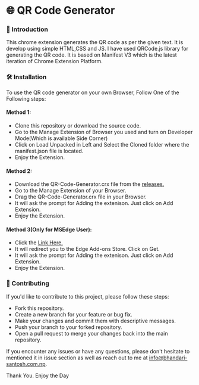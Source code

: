 # 🌐 QR Code Generator
### 🙂 Introduction
This chrome extension generates the QR code as per the given text. It is develop using simple HTML,CSS and JS. I have used QRCode.js library for generating the QR code. It is based on Manifest V3 which is the latest iteration of Chrome Extension Platform.

### 🛠 Installation
To use the QR code generator on your own Browser, Follow One of the Following steps:
#### Method 1:
- Clone this repository or download the source code.
- Go to the Manage Extension of Browser you used and turn on Developer Mode(Which is available Side Corner)
- Click on Load Unpacked in Left and Select the Cloned folder where the manifest.json file is located.
- Enjoy the Extension.
#### Method 2:
- Download the QR-Code-Generator.crx file from the <a href="https://github.com/santoshvandari/QR-Code-Generator/releases">releases.</a>
- Go to the Manage Extension of your Browser.
- Drag the QR-Code-Generator.crx file in your Browser.
- It will ask the prompt for Adding the extenison. Just click on Add Extension.
- Enjoy the Extension.

#### Method 3(Only for MSEdge User):
- Click the <a href="https://microsoftedge.microsoft.com/addons/detail/qr-code-generator/apjmlllbijnbhlekjeafbdhfkijhbjck">Link Here.</a>
- It will redirect you to the Edge Add-ons Store. Click on Get.
- It will ask the prompt for Adding the extenison. Just click on Add Extension.
- Enjoy the Extension.

### 🤝 Contributing
If you'd like to contribute to this project, please follow these steps:
- Fork this repository.
- Create a new branch for your feature or bug fix.
- Make your changes and commit them with descriptive messages.
- Push your branch to your forked repository.
- Open a pull request to merge your changes back into the main repository.

If you encounter any issues or have any questions, please don't hesitate to mentioned it in issue section as well as reach out to me at  info@bhandari-santosh.com.np.
<p>Thank You. Enjoy the Day</p>
